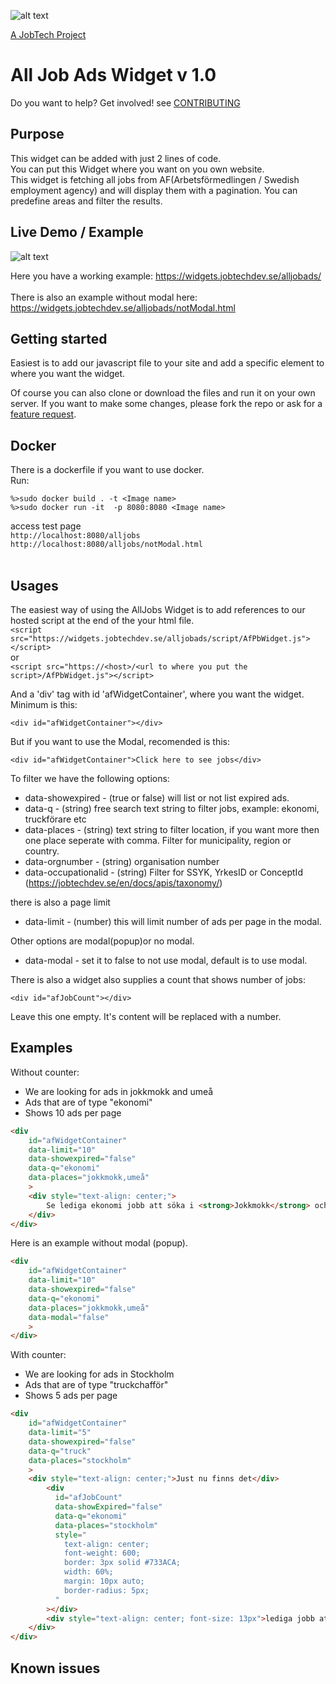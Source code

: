 [_metadata_:url]:- "https://github.com/MagnumOpuses/allJobAdsWidget"

![alt text][logo] 

[logo]: https://github.com/MagnumOpuses/project-meta/raw/master/img/jobtechdev_black.png "JobTech dev logo"
[A JobTech Project]( https://www.jobtechdev.se)

# All Job Ads Widget v 1.0
Do you want to help? Get involved!
see [CONTRIBUTING]( https://github.com/MagnumOpuses/allJobAdsWidget/blob/master/CONTRIBUTING.md)

## Purpose

This widget can be added with just 2 lines of code. <BR />
You can put this Widget where you want on you own website.<BR />
This widget is fetching all jobs from AF(Arbetsförmedlingen / Swedish employment agency) and will display them with a pagination. You can predefine areas and filter the results. 


## Live Demo / Example


![alt text](https://widgets.jobtechdev.se/alljobads/example/demo.jpg)

Here you have a working example: https://widgets.jobtechdev.se/alljobads/<BR />
<BR />
There is also an example without modal here: https://widgets.jobtechdev.se/alljobads/notModal.html

## Getting started
Easiest is to add our javascript file to your site and add a specific element to where you want the widget. <BR />

Of course you can also clone or download the files and run it on your own server. 
If you want to make some changes, please fork the repo or ask for a [feature request](https://github.com/MagnumOpuses/mapWidget/issues/new?assignees=&labels=&template=feature_request.md). 


## Docker
There is a dockerfile if you want to use docker. 
<BR /> Run:

`%>sudo docker build . -t <Image name>`<BR /> 
`%>sudo docker run -it  -p 8080:8080 <Image name>`<BR /> 

access test page <BR /> 
`http://localhost:8080/alljobs` <BR /> 
`http://localhost:8080/alljobs/notModal.html` <BR /> 
 <BR /> 
 
Usages
------
The easiest way of using the AllJobs Widget is to add references to our hosted script at the end of the your html file. <BR />
`<script src="https://widgets.jobtechdev.se/alljobads/script/AfPbWidget.js"></script>`
<BR /> or <BR />
`<script src="https://<host>/<url to where you put the script>/AfPbWidget.js"></script>`

And a 'div' tag with id 'afWidgetContainer', where you want the widget.<br />
Minimum is this:

`<div id="afWidgetContainer"></div>`

But if you want to use the Modal, recomended is this: 

`<div id="afWidgetContainer">Click here to see jobs</div>`

To filter we have the following options: 

* data-showexpired - (true or false) will list or not list expired ads. 
* data-q           - (string) free search text string to filter jobs, example: ekonomi, truckförare etc 
* data-places      - (string) text string to filter location, if you want more then one place seperate with comma. Filter for municipality, region or country.
* data-orgnumber   - (string) organisation number
* data-occupationalid - (string) Filter for SSYK, YrkesID or ConceptId (https://jobtechdev.se/en/docs/apis/taxonomy/)


there is also a page limit 

* data-limit       - (number) this will limit number of ads per page in the modal.

Other options are modal(popup)or no modal. 

* data-modal       - set it to false to not use modal, default is to use modal.  

There is also a widget also supplies a count that shows number of jobs:

`<div id="afJobCount"></div>`

Leave this one empty. It's content will be replaced with a number. 


Examples
--------

Without counter:
* We are looking for ads in jokkmokk and umeå
* Ads that are of type "ekonomi"
* Shows 10 ads per page

```html
<div
    id="afWidgetContainer"
    data-limit="10"
    data-showexpired="false"
    data-q="ekonomi"
    data-places="jokkmokk,umeå"
    >
    <div style="text-align: center;">
        Se lediga ekonomi jobb att söka i <strong>Jokkmokk</strong> och <strong>Umeå</strong>
    </div>
</div>
```

Here is an example without modal (popup).

```html
<div
    id="afWidgetContainer"
    data-limit="10"
    data-showexpired="false"
    data-q="ekonomi"
    data-places="jokkmokk,umeå"
    data-modal="false"
    >
</div>
```

With counter:
* We are looking for ads in Stockholm
* Ads that are of type "truckchafför"
* Shows 5 ads per page

```html
<div
    id="afWidgetContainer"
    data-limit="5"
    data-showexpired="false"
    data-q="truck"
    data-places="stockholm"
    >
    <div style="text-align: center;">Just nu finns det</div>
        <div
          id="afJobCount"
          data-showExpired="false"
          data-q="ekonomi"
          data-places="stockholm"
          style="    
            text-align: center;
            font-weight: 600;
            border: 3px solid #733ACA;
            width: 60%;
            margin: 10px auto;
            border-radius: 5px; 
          "
        ></div>
        <div style="text-align: center; font-size: 13px">lediga jobb att söka i <strong>Stockholm</strong></div>
    </div>
</div>
```


Known issues
------------

